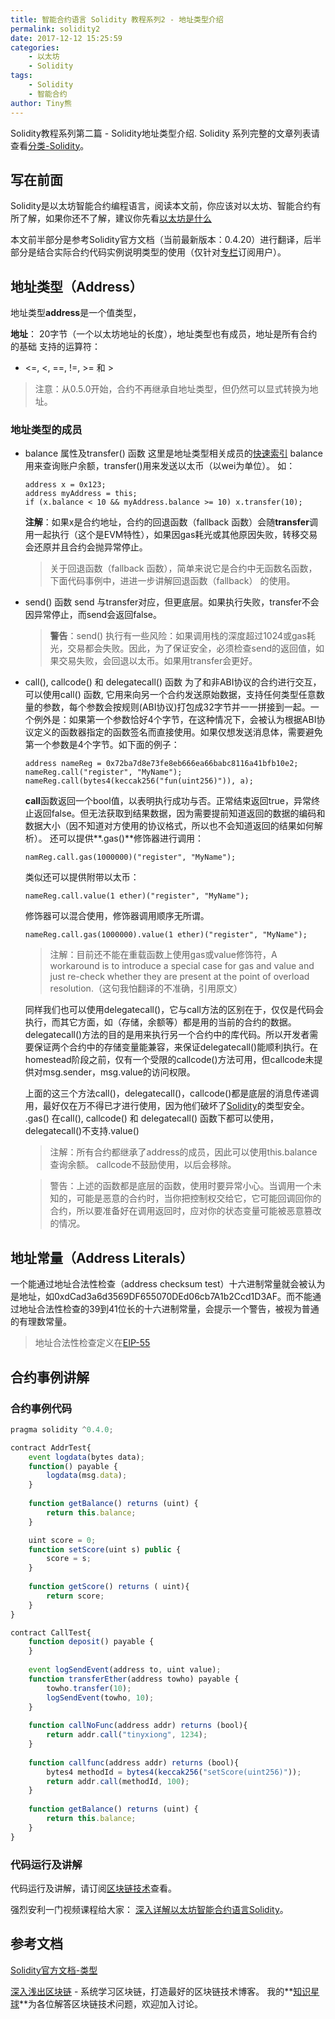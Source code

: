 ```yaml
---
title: 智能合约语言 Solidity 教程系列2 - 地址类型介绍  
permalink: solidity2
date: 2017-12-12 15:25:59
categories: 
    - 以太坊
    - Solidity
tags:
    - Solidity
    - 智能合约
author: Tiny熊
---
```


Solidity教程系列第二篇 - Solidity地址类型介绍. 
Solidity 系列完整的文章列表请查看[分类-Solidity](https://learnblockchain.cn/categories/ethereum/Solidity/)。
<!-- more -->

## 写在前面

Solidity是以太坊智能合约编程语言，阅读本文前，你应该对以太坊、智能合约有所了解，如果你还不了解，建议你先看[以太坊是什么](https://learnblockchain.cn/2017/11/20/whatiseth/)

本文前半部分是参考Solidity官方文档（当前最新版本：0.4.20）进行翻译，后半部分是结合实际合约代码实例说明类型的使用（仅针对[专栏](https://xiaozhuanlan.com/blockchaincore)订阅用户）。

## 地址类型（Address）

地址类型**address**是一个值类型，

**地址**： 20字节（一个以太坊地址的长度），地址类型也有成员，地址是所有合约的基础
支持的运算符：
* <=, <, ==, !=, >= 和 >
> 注意：从0.5.0开始，合约不再继承自地址类型，但仍然可以显式转换为地址。

### 地址类型的成员
* balance 属性及transfer() 函数 
  这里是地址类型相关成员的[快速索引](https://solidity.readthedocs.io/en/develop/units-and-global-variables.html#address-related)
    balance用来查询账户余额，transfer()用来发送以太币（以wei为单位）。
    如：
    ```
    address x = 0x123;
    address myAddress = this;
    if (x.balance < 10 && myAddress.balance >= 10) x.transfer(10);
    ```
   **注解**：如果x是合约地址，合约的回退函数（fallback 函数）会随**transfer**调用一起执行（这个是EVM特性），如果因gas耗光或其他原因失败，转移交易会还原并且合约会抛异常停止。
   > 关于回退函数（fallback 函数），简单来说它是合约中无函数名函数，下面代码事例中，进进一步讲解回退函数（fallback） 的使用。


* send() 函数
    send 与transfer对应，但更底层。如果执行失败，transfer不会因异常停止，而send会返回false。
    > **警告**：send() 执行有一些风险：如果调用栈的深度超过1024或gas耗光，交易都会失败。因此，为了保证安全，必须检查send的返回值，如果交易失败，会回退以太币。如果用transfer会更好。

* call(), callcode() 和 delegatecall() 函数
    为了和非ABI协议的合约进行交互，可以使用call() 函数, 它用来向另一个合约发送原始数据，支持任何类型任意数量的参数，每个参数会按规则(ABI协议)打包成32字节并一一拼接到一起。一个例外是：如果第一个参数恰好4个字节，在这种情况下，会被认为根据ABI协议定义的函数器指定的函数签名而直接使用。如果仅想发送消息体，需要避免第一个参数是4个字节。如下面的例子：
    ```
    address nameReg = 0x72ba7d8e73fe8eb666ea66babc8116a41bfb10e2;
    nameReg.call("register", "MyName");
    nameReg.call(bytes4(keccak256("fun(uint256)")), a);
    ```

    **call**函数返回一个bool值，以表明执行成功与否。正常结束返回true，异常终止返回false。但无法获取到结果数据，因为需要提前知道返回的数据的编码和数据大小（因不知道对方使用的协议格式，所以也不会知道返回的结果如何解析）。
    还可以提供**.gas()**修饰器进行调用：
    ```
    namReg.call.gas(1000000)("register", "MyName");
    ```

    类似还可以提供附带以太币：
    ```
    nameReg.call.value(1 ether)("register", "MyName");
    ```

    修饰器可以混合使用，修饰器调用顺序无所谓。
    ```
    nameReg.call.gas(1000000).value(1 ether)("register", "MyName");
    ```

    > 注解：目前还不能在重载函数上使用gas或value修饰符，A workaround is to introduce a special case for gas and value and just re-check whether they are present at the point of overload resolution.（这句我怕翻译的不准确，引用原文）

    同样我们也可以使用delegatecall()，它与call方法的区别在于，仅仅是代码会执行，而其它方面，如（存储，余额等）都是用的当前的合约的数据。delegatecall()方法的目的是用来执行另一个合约中的库代码。所以开发者需要保证两个合约中的存储变量能兼容，来保证delegatecall()能顺利执行。在homestead阶段之前，仅有一个受限的callcode()方法可用，但callcode未提供对msg.sender，msg.value的访问权限。

    上面的这三个方法call()，delegatecall()，callcode()都是底层的消息传递调用，最好仅在万不得已才进行使用，因为他们破坏了[Solidity](https://learnblockchain.cn/docs/solidity/)的类型安全。
    .gas() 在call(), callcode() 和 delegatecall() 函数下都可以使用， delegatecall()不支持.value()
    
    > 注解：所有合约都继承了address的成员，因此可以使用this.balance查询余额。
    > callcode不鼓励使用，以后会移除。

    > 警告：上述的函数都是底层的函数，使用时要异常小心。当调用一个未知的，可能是恶意的合约时，当你把控制权交给它，它可能回调回你的合约，所以要准备好在调用返回时，应对你的状态变量可能被恶意篡改的情况。


## 地址常量（Address Literals） 
一个能通过地址合法性检查（address checksum test）十六进制常量就会被认为是地址，如0xdCad3a6d3569DF655070DEd06cb7A1b2Ccd1D3AF。而不能通过地址合法性检查的39到41位长的十六进制常量，会提示一个警告，被视为普通的有理数常量。

> 地址合法性检查定义在[EIP-55](https://github.com/ethereum/EIPs/blob/master/EIPS/eip-55.md)

##  合约事例讲解

### 合约事例代码

```js
pragma solidity ^0.4.0;

contract AddrTest{
    event logdata(bytes data);
    function() payable {
        logdata(msg.data);
    }
    
    function getBalance() returns (uint) {
        return this.balance;
    }

    uint score = 0;
    function setScore(uint s) public {
        score = s;
    }
    
    function getScore() returns ( uint){
        return score;
    }
}

contract CallTest{
    function deposit() payable {
    }
    
    event logSendEvent(address to, uint value);
    function transferEther(address towho) payable {
        towho.transfer(10);
        logSendEvent(towho, 10);
    }
    
    function callNoFunc(address addr) returns (bool){
        return addr.call("tinyxiong", 1234);
    }
  
    function callfunc(address addr) returns (bool){
        bytes4 methodId = bytes4(keccak256("setScore(uint256)"));
        return addr.call(methodId, 100);
    }  
    
    function getBalance() returns (uint) {
        return this.balance;
    }  
}
```
### 代码运行及讲解
代码运行及讲解，请订阅[区块链技术](https://xiaozhuanlan.com/blockchaincore)查看。

强烈安利一门视频课程给大家： [深入详解以太坊智能合约语言Solidity](https://ke.qq.com/course/326528?flowToken=1010387)。

## 参考文档
[Solidity官方文档-类型](https://solidity.readthedocs.io/en/develop/types.html)

[深入浅出区块链](https://learnblockchain.cn/) - 系统学习区块链，打造最好的区块链技术博客。
我的**[知识星球](https://learnblockchain.cn/images/zsxq.png)**为各位解答区块链技术问题，欢迎加入讨论。


<!---
和[类型介绍](https://xiaozhuanlan.com/topic/7518269403)篇一样，打开[Remix - Solidity IDE](https://ethereum.github.io/browser-solidity),帖入代码，依次创建合约AddrTest及CallTest，如图：
![](https://img.learnblockchain.cn/2017/testaddr.jpg!wl)

创建合约后，可以看到，AddrTest合约内没有命令的函数，显示fallback。

AddrTest合约主要是用来说明转入以太币及调用函数式回退函数的调用情况，CallTest合约是作为AddrTest合约的调用者。
CallTest合约的函数说明：
* transferEther(address towho):  用来给指定合约地址转账（如果一个函数需要进行货币操作，必须要带上payable关键字），转账时填入AddrTest的地址（加双引号）作为参数
* deposit(): 函数上增加payable标识，可接收ether，并会把ether存在当前合约，（transferEther转账前需要先存款）。
* callfunc() : 调用函数，使用指定的是函数签名。
* callNoFunc(): 调用不存在的函数，这时被调用的合约的fallback函数会执行。

关于fallback函数用法可进一步参考这一篇:[Ethereum-Development-Best-Practices][1]及[问答](https://ethereum.stackexchange.com/questions/7570/whats-a-fallback-function-when-using-address-send)
下面截图演示下，存款和转账，其他的调用请读者动手练习。
存款操作如图：
![](https://img.learnblockchain.cn/2017/testaddr1.jpg!wl)
完成后，可以在左下角区域查看日志Details->value。
然后进行转账，如图：
![](https://img.learnblockchain.cn/2017/testaddr2.jpg!wl)

完成后，可以在左下角区域查看日志Details->logs数据，可以看到fallback函数被调用。
还可以调用AddrTest的getBalance查看余额数据。

[1]: https://github.com/ConsenSys/Ethereum-Development-Best-Practices/wiki/Fallback-functions-and-the-fundamental-limitations-of-using-send()-in-Ethereum-&-Solidity
-->


